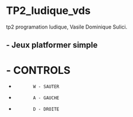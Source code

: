 # TP2_ludique_vds
tp2 programation ludique, Vasile Dominique Sulici.

## - Jeux platformer simple

# - CONTROLS
-            W - SAUTER
-            A - GAUCHE
-            D - DROITE

  

